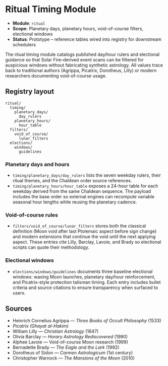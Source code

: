 # Ritual Timing Module

- **Module**: `ritual`
- **Scope**: Planetary days, planetary hours, void-of-course filters, electional windows
- **Status**: Prototype – reference tables wired into registry for downstream schedulers

The ritual timing module catalogs published day/hour rulers and electional guidance so
that Solar Fire–derived event scans can be filtered for auspicious windows without
fabricating synthetic astrology. All values trace back to traditional authors (Agrippa,
Picatrix, Dorotheus, Lilly) or modern researchers documenting void-of-course usage.

## Registry layout

```
ritual/
  timing/
    planetary_days/
      day_rulers
    planetary_hours/
      hour_table
  filters/
    void_of_course/
      lunar_filters
  elections/
    windows/
      guidelines
```

### Planetary days and hours

- `timing/planetary_days/day_rulers` lists the seven weekday rulers, their ritual
  themes, and the Chaldean order source references.
- `timing/planetary_hours/hour_table` exposes a 24-hour table for each weekday derived
  from the same Chaldean sequence. The payload includes the base order so external
  engines can recompute variable seasonal hour lengths while reusing the planetary
  cadence.

### Void-of-course rules

- `filters/void_of_course/lunar_filters` stores both the classical definition (Moon void
  after last Ptolemaic aspect before sign change) and modern extensions that continue
  the void until the next applying aspect. These entries cite Lilly, Barclay, Lavoie, and
  Brady so electional scripts can quote their methodology.

### Electional windows

- `elections/windows/guidelines` documents three baseline electional windows: waxing
  Moon launches, planetary day/hour reinforcement, and Picatrix-style protection
talisman timing. Each entry includes bullet criteria and source citations to ensure
transparency when surfaced to users.

## Sources

- Heinrich Cornelius Agrippa — *Three Books of Occult Philosophy* (1533)
- *Picatrix (Ghayat al-Hakim)*
- William Lilly — *Christian Astrology* (1647)
- Olivia Barclay — *Horary Astrology Rediscovered* (1990)
- Alphee Lavoie — Void-of-course Moon research (1999)
- Bernadette Brady — *The Eagle and the Lark* (1992)
- Dorotheus of Sidon — *Carmen Astrologicum* (1st century)
- Christopher Warnock — *The Mansions of the Moon* (2010)
